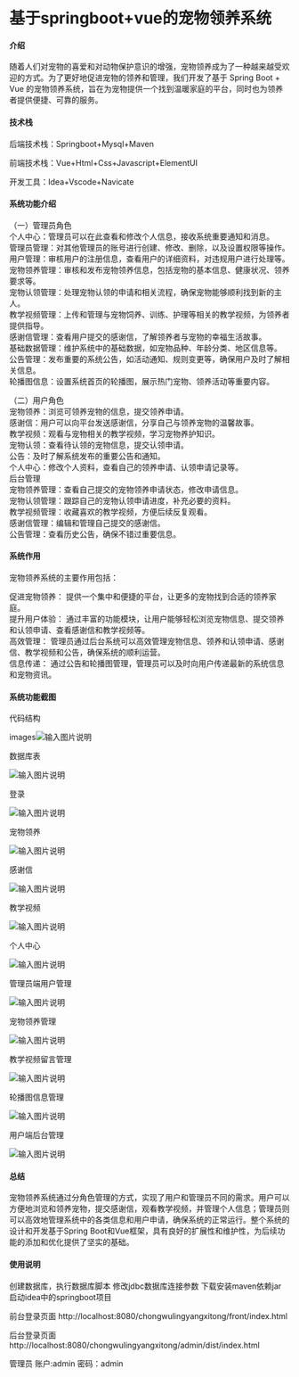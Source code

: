 # 基于springboot+vue的宠物领养系统

#### 介绍

随着人们对宠物的喜爱和对动物保护意识的增强，宠物领养成为了一种越来越受欢迎的方式。为了更好地促进宠物的领养和管理，我们开发了基于 Spring Boot + Vue 的宠物领养系统，旨在为宠物提供一个找到温暖家庭的平台，同时也为领养者提供便捷、可靠的服务。

#### 技术栈

后端技术栈：Springboot+Mysql+Maven

前端技术栈：Vue+Html+Css+Javascript+ElementUI

开发工具：Idea+Vscode+Navicate

#### 系统功能介绍

（一）管理员角色  
个人中心：管理员可以在此查看和修改个人信息，接收系统重要通知和消息。  
管理员管理：对其他管理员的账号进行创建、修改、删除，以及设置权限等操作。  
用户管理：审核用户的注册信息，查看用户的详细资料，对违规用户进行处理等。  
宠物领养管理：审核和发布宠物领养信息，包括宠物的基本信息、健康状况、领养要求等。  
宠物认领管理：处理宠物认领的申请和相关流程，确保宠物能够顺利找到新的主人。  
教学视频管理：上传和管理与宠物饲养、训练、护理等相关的教学视频，为领养者提供指导。  
感谢信管理：查看用户提交的感谢信，了解领养者与宠物的幸福生活故事。  
基础数据管理：维护系统中的基础数据，如宠物品种、年龄分类、地区信息等。  
公告管理：发布重要的系统公告，如活动通知、规则变更等，确保用户及时了解相关信息。  
轮播图信息：设置系统首页的轮播图，展示热门宠物、领养活动等重要内容。  

（二）用户角色  
宠物领养：浏览可领养宠物的信息，提交领养申请。  
感谢信：用户可以向平台发送感谢信，分享自己与领养宠物的温馨故事。  
教学视频：观看与宠物相关的教学视频，学习宠物养护知识。  
宠物认领：查看待认领的宠物信息，提交认领申请。  
公告：及时了解系统发布的重要公告和通知。  
个人中心：修改个人资料，查看自己的领养申请、认领申请记录等。  
后台管理  
宠物领养管理：查看自己提交的宠物领养申请状态，修改申请信息。  
宠物认领管理：跟踪自己的宠物认领申请进度，补充必要的资料。  
教学视频管理：收藏喜欢的教学视频，方便后续反复观看。  
感谢信管理：编辑和管理自己提交的感谢信。  
公告管理：查看历史公告，确保不错过重要信息。  

#### 系统作用

宠物领养系统的主要作用包括：  

促进宠物领养： 提供一个集中和便捷的平台，让更多的宠物找到合适的领养家庭。  
提升用户体验： 通过丰富的功能模块，让用户能够轻松浏览宠物信息、提交领养和认领申请、查看感谢信和教学视频等。  
高效管理： 管理员通过后台系统可以高效管理宠物信息、领养和认领申请、感谢信、教学视频和公告，确保系统的顺利运营。  
信息传递： 通过公告和轮播图管理，管理员可以及时向用户传递最新的系统信息和宠物资讯。  

#### 系统功能截图

代码结构

images![输入图片说明](images/aad30e26e0b9c61bab0cf524f80885c.png)

数据库表

![输入图片说明](images/d9543a828392f6c55e70fa8ce872cb1.png)

登录

![输入图片说明](images/17df3492da0e712673cd120bea084a3.png)

宠物领养

![输入图片说明](images/f3650124200288d7905e7be764da2ff.png)

感谢信

![输入图片说明](images/ef1ef2fceda686565d1df4c54bcf967.png)

教学视频

![输入图片说明](images/4c33b2cdc416f14f46f9512c1c33ea3.png)

个人中心

![输入图片说明](images/53b54aa0fdb41de46fbed1322d5c098.png)

管理员端用户管理

![输入图片说明](images/2296a116343da58d3760ad16e3de98f.png)

宠物领养管理

![输入图片说明](images/50843d7c1bf5554b5c1b68958bc2fec.png)

教学视频留言管理

![输入图片说明](images/0de17d69852fa9bae2e0aad68be57d8.png)

轮播图信息管理

![输入图片说明](images/e6be6280c340657f368c5168db4c7a7.png)

用户端后台管理

![输入图片说明](images/b4730f51535b4bf06237c36183b78b5.png)

#### 总结

宠物领养系统通过分角色管理的方式，实现了用户和管理员不同的需求。用户可以方便地浏览和领养宠物，提交感谢信，观看教学视频，并管理个人信息；管理员则可以高效地管理系统中的各类信息和用户申请，确保系统的正常运行。整个系统的设计和开发基于Spring Boot和Vue框架，具有良好的扩展性和维护性，为后续功能的添加和优化提供了坚实的基础。

#### 使用说明

创建数据库，执行数据库脚本 修改jdbc数据库连接参数 下载安装maven依赖jar 启动idea中的springboot项目

前台登录页面
http://localhost:8080/chongwulingyangxitong/front/index.html

后台登录页面
http://localhost:8080/chongwulingyangxitong/admin/dist/index.html

管理员 			账户:admin 		密码：admin